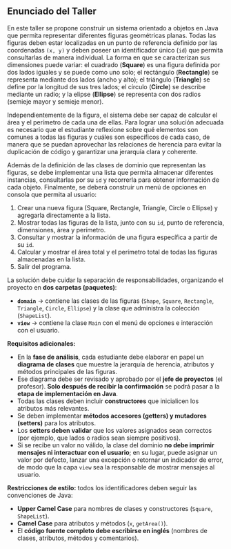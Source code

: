 ## Enunciado del Taller

En este taller se propone construir un sistema orientado a objetos en Java que permita representar diferentes figuras geométricas planas. Todas las figuras deben estar localizadas en un punto de referencia definido por las coordenadas `(x, y)` y deben poseer un identificador único (`id`) que permita consultarlas de manera individual. La forma en que se caracterizan sus dimensiones puede variar: el cuadrado (**Square**) es una figura definida por dos lados iguales y se puede como uno solo; el rectángulo (**Rectangle**) se representa mediante dos lados (ancho y alto); el triángulo (**Triangle**) se define por la longitud de sus tres lados; el círculo (**Circle**) se describe mediante un radio; y la elipse (**Ellipse**) se representa con dos radios (semieje mayor y semieje menor).

Independientemente de la figura, el sistema debe ser capaz de calcular el área y el perímetro de cada una de ellas. Para lograr una solución adecuada es necesario que el estudiante reflexione sobre qué elementos son comunes a todas las figuras y cuáles son específicos de cada caso, de manera que se puedan aprovechar las relaciones de herencia para evitar la duplicación de código y garantizar una jerarquía clara y coherente.

Además de la definición de las clases de dominio que representan las figuras, se debe implementar una lista que permita almacenar diferentes instancias, consultarlas por su `id` y recorrerla para obtener información de cada objeto. Finalmente, se deberá construir un menú de opciones en consola que permita al usuario:

1. Crear una nueva figura (Square, Rectangle, Triangle, Circle o Ellipse) y agregarla directamente a la lista.
2. Mostrar todas las figuras de la lista, junto con su `id`, punto de referencia, dimensiones, área y perímetro.
3. Consultar y mostrar la información de una figura específica a partir de su `id`.
4. Calcular y mostrar el área total y el perímetro total de todas las figuras almacenadas en la lista.
5. Salir del programa.

La solución debe cuidar la separación de responsabilidades, organizando el proyecto en **dos carpetas (paquetes)**:

* **`domain`** → contiene las clases de las figuras (`Shape`, `Square`, `Rectangle`, `Triangle`, `Circle`, `Ellipse`) y la clase que administra la colección (`ShapeList`).
* **`view`** → contiene la clase `Main` con el menú de opciones e interacción con el usuario.

**Requisitos adicionales:**

* En la **fase de análisis**, cada estudiante debe elaborar en papel un **diagrama de clases** que muestre la jerarquía de herencia, atributos y métodos principales de las figuras.
* Ese diagrama debe ser revisado y aprobado por el **jefe de proyectos** (el profesor). **Solo después de recibir la confirmación** se podrá pasar a la **etapa de implementación en Java**.
* Todas las clases deben incluir **constructores** que inicialicen los atributos más relevantes.
* Se deben implementar **métodos accesores (getters) y mutadores (setters)** para los atributos.
* Los **setters deben validar** que los valores asignados sean correctos (por ejemplo, que lados o radios sean siempre positivos).
* Si se recibe un valor no válido, la clase del dominio **no debe imprimir mensajes ni interactuar con el usuario**; en su lugar, puede asignar un valor por defecto, lanzar una excepción o retornar un indicador de error, de modo que la capa `view` sea la responsable de mostrar mensajes al usuario.

**Restricciones de estilo:** todos los identificadores deben seguir las convenciones de Java:

* **Upper Camel Case** para nombres de clases y constructores (`Square`, `ShapeList`).
* **Camel Case** para atributos y métodos (`x`, `getArea()`).
* El **código fuente completo debe escribirse en inglés** (nombres de clases, atributos, métodos y comentarios).
